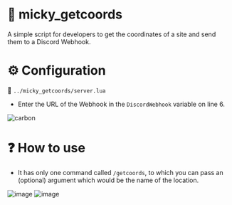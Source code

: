 # 📁 micky_getcoords
A simple script for developers to get the coordinates of a site and send them to a Discord Webhook.

# ⚙️ Configuration
📂 `../micky_getcoords/server.lua`

- Enter the URL of the Webhook in the `DiscordWebhook` variable on line 6.

![carbon](https://github.com/Micky014/micky_getcoords/assets/69732917/2f12d961-861c-4acf-95d6-1db62ec79a97)

# ❓ How to use
- It has only one command called `/getcoords`, to which you can pass an (optional) argument which would be the name of the location.

![image](https://github.com/Micky014/micky_getcoords/assets/69732917/4391cf13-a777-4ad4-bbd2-a56b5649fb1b)
![image](https://github.com/Micky014/micky_getcoords/assets/69732917/8138f066-ac96-401f-b14f-58f7869a8762)
